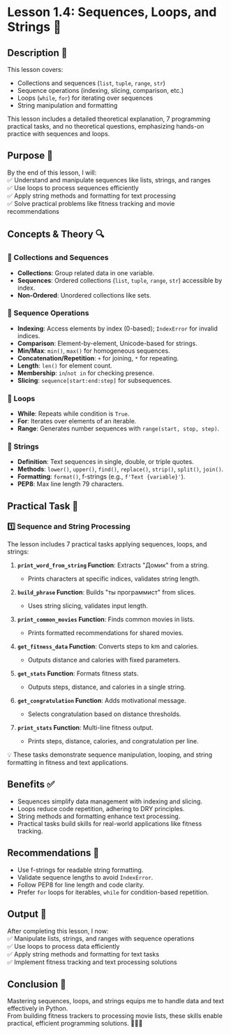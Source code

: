 # Lesson 1.4: Sequences, Loops, and Strings 🔄

## Description 📝

This lesson covers:

-   Collections and sequences (`list`, `tuple`, `range`, `str`)
-   Sequence operations (indexing, slicing, comparison, etc.)
-   Loops (`while`, `for`) for iterating over sequences
-   String manipulation and formatting

This lesson includes a detailed theoretical explanation, 7 programming practical tasks, and no theoretical questions, emphasizing hands-on practice with sequences and loops.

## Purpose 🎯

By the end of this lesson, I will:  
✅ Understand and manipulate sequences like lists, strings, and ranges  
✅ Use loops to process sequences efficiently  
✅ Apply string methods and formatting for text processing  
✅ Solve practical problems like fitness tracking and movie recommendations

## Concepts & Theory 🔍

### 🔹 Collections and Sequences

-   **Collections**: Group related data in one variable.
-   **Sequences**: Ordered collections (`list`, `tuple`, `range`, `str`) accessible by index.
-   **Non-Ordered**: Unordered collections like sets.

### 🔹 Sequence Operations

-   **Indexing**: Access elements by index (0-based); `IndexError` for invalid indices.
-   **Comparison**: Element-by-element, Unicode-based for strings.
-   **Min/Max**: `min()`, `max()` for homogeneous sequences.
-   **Concatenation/Repetition**: `+` for joining, `*` for repeating.
-   **Length**: `len()` for element count.
-   **Membership**: `in`/`not in` for checking presence.
-   **Slicing**: `sequence[start:end:step]` for subsequences.

### 🔹 Loops

-   **While**: Repeats while condition is `True`.
-   **For**: Iterates over elements of an iterable.
-   **Range**: Generates number sequences with `range(start, stop, step)`.

### 🔹 Strings

-   **Definition**: Text sequences in single, double, or triple quotes.
-   **Methods**: `lower()`, `upper()`, `find()`, `replace()`, `strip()`, `split()`, `join()`.
-   **Formatting**: `format()`, f-strings (e.g., `f'Text {variable}'`).
-   **PEP8**: Max line length 79 characters.

## Practical Task 🧪

### 1️⃣ **Sequence and String Processing**

The lesson includes 7 practical tasks applying sequences, loops, and strings:

1. **`print_word_from_string` Function**: Extracts "Домик" from a string.

    - Prints characters at specific indices, validates string length.

2. **`build_phrase` Function**: Builds "ты программист" from slices.

    - Uses string slicing, validates input length.

3. **`print_common_movies` Function**: Finds common movies in lists.

    - Prints formatted recommendations for shared movies.

4. **`get_fitness_data` Function**: Converts steps to km and calories.

    - Outputs distance and calories with fixed parameters.

5. **`get_stats` Function**: Formats fitness stats.

    - Outputs steps, distance, and calories in a single string.

6. **`get_congratulation` Function**: Adds motivational message.

    - Selects congratulation based on distance thresholds.

7. **`print_stats` Function**: Multi-line fitness output.
    - Prints steps, distance, calories, and congratulation per line.

💡 These tasks demonstrate sequence manipulation, looping, and string formatting in fitness and text applications.

## Benefits ✅

-   Sequences simplify data management with indexing and slicing.
-   Loops reduce code repetition, adhering to DRY principles.
-   String methods and formatting enhance text processing.
-   Practical tasks build skills for real-world applications like fitness tracking.

## Recommendations 📌

-   Use f-strings for readable string formatting.
-   Validate sequence lengths to avoid `IndexError`.
-   Follow PEP8 for line length and code clarity.
-   Prefer `for` loops for iterables, `while` for condition-based repetition.

## Output 📜

After completing this lesson, I now:  
✅ Manipulate lists, strings, and ranges with sequence operations  
✅ Use loops to process data efficiently  
✅ Apply string methods and formatting for text tasks  
✅ Implement fitness tracking and text processing solutions

## Conclusion 🚀

Mastering sequences, loops, and strings equips me to handle data and text effectively in Python.  
From building fitness trackers to processing movie lists, these skills enable practical, efficient programming solutions. 🧑‍💻✨
